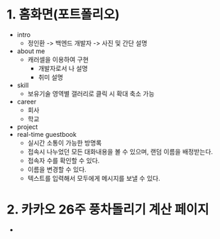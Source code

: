 # 1. 홈화면(포트폴리오)

- intro
  - 정인환 -> 백엔드 개발자 -> 사진 및 간단 설명
- about me
  - 캐러셀을 이용하여 구현
    - 개발자로서 나 설명
    - 취미 설명
- skill
  - 보유기술 영역별 갤러리로 클릭 시 확대 축소 가능
- career
  - 회사
  - 학교
- project
- real-time guestbook
  - 실시간 소통이 가능한 방명록
  - 접속시 나누었던 모든 대화내용을 볼 수 있으며, 랜덤 이름을 배정받는다.
  - 접속자 수를 확인할 수 있다.
  - 이름을 변경할 수 있다.
  - 텍스트를 입력해서 모두에게 메시지를 보낼 수 있다.

# 2. 카카오 26주 풍차돌리기 계산 페이지

-
